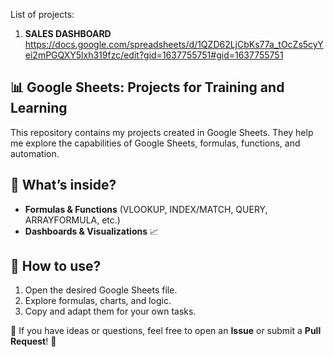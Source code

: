 List of projects:
1. **SALES DASHBOARD** https://docs.google.com/spreadsheets/d/1QZD62LjCbKs77a_tOcZs5cyYei2mPGQXY5lxh319fzc/edit?gid=1637755751#gid=1637755751
   




## 📊 Google Sheets: Projects for Training and Learning

This repository contains my projects created in Google Sheets. They help me explore the capabilities of Google Sheets, formulas, functions, and automation.

## 🔹 What’s inside?
- **Formulas & Functions** (VLOOKUP, INDEX/MATCH, QUERY, ARRAYFORMULA, etc.)
- **Dashboards & Visualizations** 📈

## 📌 How to use?
1. Open the desired Google Sheets file.
2. Explore formulas, charts, and logic.
3. Copy and adapt them for your own tasks.

📌 If you have ideas or questions, feel free to open an **Issue** or submit a **Pull Request**! 🚀
